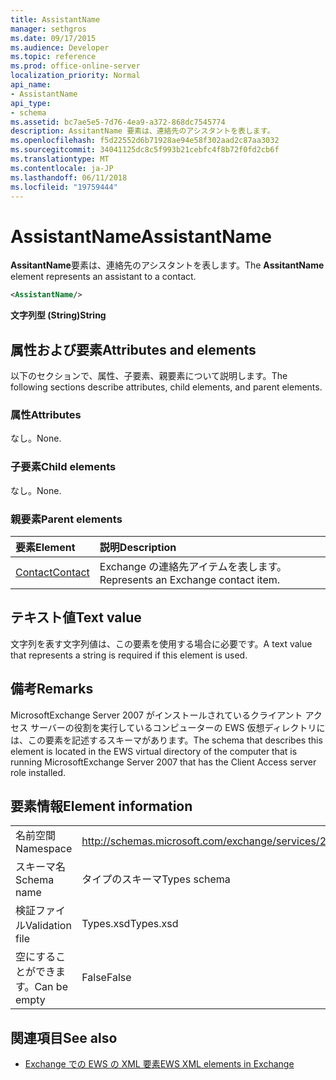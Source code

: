 ```yaml
---
title: AssistantName
manager: sethgros
ms.date: 09/17/2015
ms.audience: Developer
ms.topic: reference
ms.prod: office-online-server
localization_priority: Normal
api_name:
- AssistantName
api_type:
- schema
ms.assetid: bc7ae5e5-7d76-4ea9-a372-868dc7545774
description: AssitantName 要素は、連絡先のアシスタントを表します。
ms.openlocfilehash: f5d22552d6b71928ae94e58f302aad2c87aa3032
ms.sourcegitcommit: 34041125dc8c5f993b21cebfc4f8b72f0fd2cb6f
ms.translationtype: MT
ms.contentlocale: ja-JP
ms.lasthandoff: 06/11/2018
ms.locfileid: "19759444"
---
```

# <a name="assistantname"></a><span data-ttu-id="537d3-103">AssistantName</span><span class="sxs-lookup"><span data-stu-id="537d3-103">AssistantName</span></span>

<span data-ttu-id="537d3-104">**AssitantName**要素は、連絡先のアシスタントを表します。</span><span class="sxs-lookup"><span data-stu-id="537d3-104">The **AssitantName** element represents an assistant to a contact.</span></span> 
  
```xml
<AssistantName/>
```

 <span data-ttu-id="537d3-105">**文字列型 (String)**</span><span class="sxs-lookup"><span data-stu-id="537d3-105">**String**</span></span>
## <a name="attributes-and-elements"></a><span data-ttu-id="537d3-106">属性および要素</span><span class="sxs-lookup"><span data-stu-id="537d3-106">Attributes and elements</span></span>

<span data-ttu-id="537d3-107">以下のセクションで、属性、子要素、親要素について説明します。</span><span class="sxs-lookup"><span data-stu-id="537d3-107">The following sections describe attributes, child elements, and parent elements.</span></span>
  
### <a name="attributes"></a><span data-ttu-id="537d3-108">属性</span><span class="sxs-lookup"><span data-stu-id="537d3-108">Attributes</span></span>

<span data-ttu-id="537d3-109">なし。</span><span class="sxs-lookup"><span data-stu-id="537d3-109">None.</span></span>
  
### <a name="child-elements"></a><span data-ttu-id="537d3-110">子要素</span><span class="sxs-lookup"><span data-stu-id="537d3-110">Child elements</span></span>

<span data-ttu-id="537d3-111">なし。</span><span class="sxs-lookup"><span data-stu-id="537d3-111">None.</span></span>
  
### <a name="parent-elements"></a><span data-ttu-id="537d3-112">親要素</span><span class="sxs-lookup"><span data-stu-id="537d3-112">Parent elements</span></span>

|<span data-ttu-id="537d3-113">**要素**</span><span class="sxs-lookup"><span data-stu-id="537d3-113">**Element**</span></span>|<span data-ttu-id="537d3-114">**説明**</span><span class="sxs-lookup"><span data-stu-id="537d3-114">**Description**</span></span>|
|:-----|:-----|
|[<span data-ttu-id="537d3-115">Contact</span><span class="sxs-lookup"><span data-stu-id="537d3-115">Contact</span></span>](contact.md) <br/> |<span data-ttu-id="537d3-116">Exchange の連絡先アイテムを表します。</span><span class="sxs-lookup"><span data-stu-id="537d3-116">Represents an Exchange contact item.</span></span>  <br/> |
   
## <a name="text-value"></a><span data-ttu-id="537d3-117">テキスト値</span><span class="sxs-lookup"><span data-stu-id="537d3-117">Text value</span></span>

<span data-ttu-id="537d3-118">文字列を表す文字列値は、この要素を使用する場合に必要です。</span><span class="sxs-lookup"><span data-stu-id="537d3-118">A text value that represents a string is required if this element is used.</span></span>
  
## <a name="remarks"></a><span data-ttu-id="537d3-119">備考</span><span class="sxs-lookup"><span data-stu-id="537d3-119">Remarks</span></span>

<span data-ttu-id="537d3-120">MicrosoftExchange Server 2007 がインストールされているクライアント アクセス サーバーの役割を実行しているコンピューターの EWS 仮想ディレクトリには、この要素を記述するスキーマがあります。</span><span class="sxs-lookup"><span data-stu-id="537d3-120">The schema that describes this element is located in the EWS virtual directory of the computer that is running MicrosoftExchange Server 2007 that has the Client Access server role installed.</span></span>
  
## <a name="element-information"></a><span data-ttu-id="537d3-121">要素情報</span><span class="sxs-lookup"><span data-stu-id="537d3-121">Element information</span></span>

|||
|:-----|:-----|
|<span data-ttu-id="537d3-122">名前空間</span><span class="sxs-lookup"><span data-stu-id="537d3-122">Namespace</span></span>  <br/> |http://schemas.microsoft.com/exchange/services/2006/types  <br/> |
|<span data-ttu-id="537d3-123">スキーマ名</span><span class="sxs-lookup"><span data-stu-id="537d3-123">Schema name</span></span>  <br/> |<span data-ttu-id="537d3-124">タイプのスキーマ</span><span class="sxs-lookup"><span data-stu-id="537d3-124">Types schema</span></span>  <br/> |
|<span data-ttu-id="537d3-125">検証ファイル</span><span class="sxs-lookup"><span data-stu-id="537d3-125">Validation file</span></span>  <br/> |<span data-ttu-id="537d3-126">Types.xsd</span><span class="sxs-lookup"><span data-stu-id="537d3-126">Types.xsd</span></span>  <br/> |
|<span data-ttu-id="537d3-127">空にすることができます。</span><span class="sxs-lookup"><span data-stu-id="537d3-127">Can be empty</span></span>  <br/> |<span data-ttu-id="537d3-128">False</span><span class="sxs-lookup"><span data-stu-id="537d3-128">False</span></span>  <br/> |
   
## <a name="see-also"></a><span data-ttu-id="537d3-129">関連項目</span><span class="sxs-lookup"><span data-stu-id="537d3-129">See also</span></span>

- [<span data-ttu-id="537d3-130">Exchange での EWS の XML 要素</span><span class="sxs-lookup"><span data-stu-id="537d3-130">EWS XML elements in Exchange</span></span>](ews-xml-elements-in-exchange.md)

